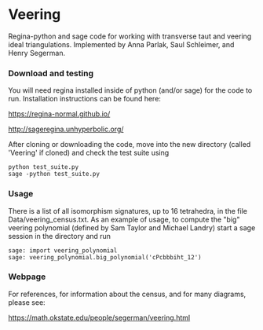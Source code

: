# Veering
Regina-python and sage code for working with transverse taut and veering ideal triangulations. Implemented by Anna Parlak, Saul Schleimer, and Henry Segerman. 

### Download and testing

You will need regina installed inside of python (and/or sage) for the code to run.  Installation instructions can be found here:

https://regina-normal.github.io/

http://sageregina.unhyperbolic.org/

After cloning or downloading the code, move into the new directory (called 'Veering' if cloned) and check the test suite using

    python test_suite.py
    sage -python test_suite.py

### Usage

There is a list of all isomorphism signatures, up to 16 tetrahedra, in the file Data/veering_census.txt.  As an example of usage, to compute the "big" veering polynomial (defined by Sam Taylor and Michael Landry) start a sage session in the directory and run

    sage: import veering_polynomial
    sage: veering_polynomial.big_polynomial('cPcbbbiht_12')

### Webpage

For references, for information about the census, and for many diagrams, please see:

https://math.okstate.edu/people/segerman/veering.html
